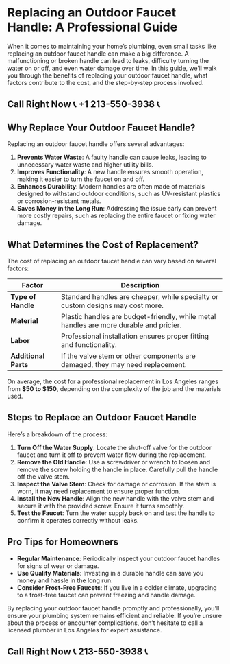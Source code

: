 # Replacing an Outdoor Faucet Handle: A Professional Guide  

When it comes to maintaining your home’s plumbing, even small tasks like replacing an outdoor faucet handle can make a big difference. A malfunctioning or broken handle can lead to leaks, difficulty turning the water on or off, and even water damage over time. In this guide, we’ll walk you through the benefits of replacing your outdoor faucet handle, what factors contribute to the cost, and the step-by-step process involved.  

## Call Right Now 📞 +1 213-550-3938 📞

## Why Replace Your Outdoor Faucet Handle?  

Replacing an outdoor faucet handle offers several advantages:  

1. **Prevents Water Waste**: A faulty handle can cause leaks, leading to unnecessary water waste and higher utility bills.  
2. **Improves Functionality**: A new handle ensures smooth operation, making it easier to turn the faucet on and off.  
3. **Enhances Durability**: Modern handles are often made of materials designed to withstand outdoor conditions, such as UV-resistant plastics or corrosion-resistant metals.  
4. **Saves Money in the Long Run**: Addressing the issue early can prevent more costly repairs, such as replacing the entire faucet or fixing water damage.  

## What Determines the Cost of Replacement?  

The cost of replacing an outdoor faucet handle can vary based on several factors:  

| **Factor**                  | **Description**                                                                 |  
|------------------------------|---------------------------------------------------------------------------------|  
| **Type of Handle**           | Standard handles are cheaper, while specialty or custom designs may cost more. |  
| **Material**                 | Plastic handles are budget-friendly, while metal handles are more durable and pricier. |  
| **Labor**                    | Professional installation ensures proper fitting and functionality.            |  
| **Additional Parts**         | If the valve stem or other components are damaged, they may need replacement.  |  

On average, the cost for a professional replacement in Los Angeles ranges from **$50 to $150**, depending on the complexity of the job and the materials used.  

## Steps to Replace an Outdoor Faucet Handle  

Here’s a breakdown of the process:  

1. **Turn Off the Water Supply**: Locate the shut-off valve for the outdoor faucet and turn it off to prevent water flow during the replacement.  
2. **Remove the Old Handle**: Use a screwdriver or wrench to loosen and remove the screw holding the handle in place. Carefully pull the handle off the valve stem.  
3. **Inspect the Valve Stem**: Check for damage or corrosion. If the stem is worn, it may need replacement to ensure proper function.  
4. **Install the New Handle**: Align the new handle with the valve stem and secure it with the provided screw. Ensure it turns smoothly.  
5. **Test the Faucet**: Turn the water supply back on and test the handle to confirm it operates correctly without leaks.  

## Pro Tips for Homeowners  

- **Regular Maintenance**: Periodically inspect your outdoor faucet handles for signs of wear or damage.  
- **Use Quality Materials**: Investing in a durable handle can save you money and hassle in the long run.  
- **Consider Frost-Free Faucets**: If you live in a colder climate, upgrading to a frost-free faucet can prevent freezing and handle damage.  

By replacing your outdoor faucet handle promptly and professionally, you’ll ensure your plumbing system remains efficient and reliable. If you’re unsure about the process or encounter complications, don’t hesitate to call a licensed plumber in Los Angeles for expert assistance.
## Call Right Now 📞 213-550-3938 📞